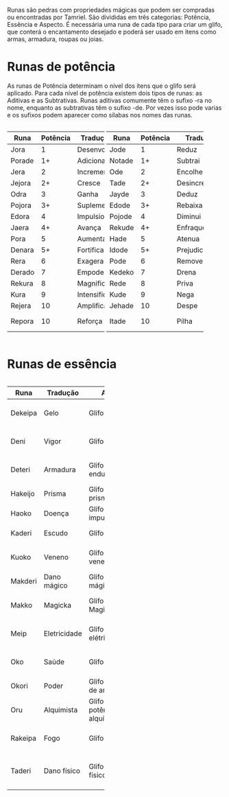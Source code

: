 <!-- TITLE: Runas -->
<!-- SUBTITLE: Pedras mágicas para criação de encantamentos -->

Runas são pedras com propriedades mágicas que podem ser compradas ou encontradas por Tamriel. São divididas em três categorias: Potência, Essência e Aspecto. É necessária uma runa de cada tipo para criar um glifo, que conterá o encantamento desejado e poderá ser usado em itens como armas, armadura, roupas ou joias. 

# Runas de potência
As runas de Potência determinam o nível dos itens que o glifo será aplicado. Para cada nível de potência existem dois tipos de runas: as Aditivas e as Subtrativas. Runas aditivas comumente têm o sufixo -ra no nome, enquanto as subtrativas têm o sufixo -de. Por vezes isso pode varias e os sufixos podem aparecer como sílabas nos nomes das runas.

<table style="display: inline-block; width: 45%;">
    <thead>
        <tr>
            <th>Runa</th>
            <th>Potência</th>
            <th>Tradução</th>
            <th>Glifo</th>
        </tr>
    </thead>
    <tbody>
        <tr>
            <td>Jora</td>
            <td>1</td>
            <td>Desenvolve</td>
            <td>Insignificante</td>
        </tr>
        <tr>
            <td>Porade</td>
            <td>1+</td>
            <td>Adiciona</td>
            <td>Inferior</td>
        </tr>
        <tr>
            <td>Jera</td>
            <td>2</td>
            <td>Incrementa</td>
            <td>Trivial</td>
        </tr>
        <tr>
            <td>Jejora</td>
            <td>2+</td>
            <td>Cresce</td>
            <td>Fraco</td>
        </tr>
        <tr>
            <td>Odra</td>
            <td>3</td>
            <td>Ganha</td>
            <td>Pequeno</td>
        </tr>
        <tr>
            <td>Pojora</td>
            <td>3+</td>
            <td>Suplementa</td>
            <td>Menor</td>
        </tr>
        <tr>
            <td>Edora</td>
            <td>4</td>
            <td>Impulsiona</td>
            <td>Moderado</td>
        </tr>
        <tr>
            <td>Jaera</td>
            <td>4+</td>
            <td>Avança</td>
            <td>Médio</td>
        </tr>
        <tr>
            <td>Pora</td>
            <td>5</td>
            <td>Aumenta</td>
            <td>Forte</td>
        </tr>
        <tr>
            <td>Denara</td>
            <td>5+</td>
            <td>Fortifica</td>
            <td>Maior</td>
        </tr>
        <tr>
            <td>Rera</td>
            <td>6</td>
            <td>Exagera</td>
            <td>Grande</td>
        </tr>
        <tr>
            <td>Derado</td>
            <td>7</td>
            <td>Empodera</td>
            <td>Grandioso</td>
        </tr>
        <tr>
            <td>Rekura</td>
            <td>8</td>
            <td>Magnifica</td>
            <td>Esplêndido</td>
        </tr>
        <tr>
            <td>Kura</td>
            <td>9</td>
            <td>Intensifica</td>
            <td>Monumental</td>
        </tr>
        <tr>
            <td>Rejera</td>
            <td>10</td>
            <td>Amplifica</td>
            <td>Soberbo</td>
        </tr>
        <tr>
            <td>Repora</td>
            <td>10</td>
            <td>Reforça</td>
            <td>Verdadeiramente soberbo</td>
        </tr>
    </tbody>
</table>

<table style="display: inline-block; width: 45%;">
    <thead>
        <tr>
            <th>Runa</th>
            <th>Potência</th>
            <th>Tradução</th>
            <th>Glifo</th>
        </tr>
    </thead>
    <tbody>
        <tr>
            <td>Jode</td>
            <td>1</td>
            <td>Reduz</td>
            <td>Insignificante</td>
        </tr>
        <tr>
            <td>Notade</td>
            <td>1+</td>
            <td>Subtrai</td>
            <td>Inferior</td>
        </tr>
        <tr>
            <td>Ode</td>
            <td>2</td>
            <td>Encolhe</td>
            <td>Trivial</td>
        </tr>
        <tr>
            <td>Tade</td>
            <td>2+</td>
            <td>Desincrementa</td>
            <td>Fraco</td>
        </tr>
        <tr>
            <td>Jayde</td>
            <td>3</td>
            <td>Deduz</td>
            <td>Pequeno</td>
        </tr>
        <tr>
            <td>Edode</td>
            <td>3+</td>
            <td>Rebaixa</td>
            <td>Menor</td>
        </tr>
        <tr>
            <td>Pojode</td>
            <td>4</td>
            <td>Diminui</td>
            <td>Moderado</td>
        </tr>
        <tr>
            <td>Rekude</td>
            <td>4+</td>
            <td>Enfraquece</td>
            <td>Médio</td>
        </tr>
        <tr>
            <td>Hade</td>
            <td>5</td>
            <td>Atenua</td>
            <td>Forte</td>
        </tr>
        <tr>
            <td>Idode</td>
            <td>5+</td>
            <td>Prejudica</td>
            <td>Maior</td>
        </tr>
        <tr>
            <td>Pode</td>
            <td>6</td>
            <td>Remove</td>
            <td>Grande</td>
        </tr>
        <tr>
            <td>Kedeko</td>
            <td>7</td>
            <td>Drena</td>
            <td>Grandioso</td>
        </tr>
        <tr>
            <td>Rede</td>
            <td>8</td>
            <td>Priva</td>
            <td>Esplêndido</td>
        </tr>
        <tr>
            <td>Kude</td>
            <td>9</td>
            <td>Nega</td>
            <td>Monumental</td>
        </tr>
        <tr>
            <td>Jehade</td>
            <td>10</td>
            <td>Despe</td>
            <td>Soberbo</td>
        </tr>
        <tr>
            <td>Itade</td>
            <td>10</td>
            <td>Pilha</td>
            <td>Verdadeiramente soberbo</td>
        </tr>
    </tbody>
</table>

# Runas de essência
<table style="display: inline-block; width: 45%;">
    <thead>
        <tr>
            <th>Runa</th>
            <th>Tradução</th>
            <th>Aditiva</th>
            <th>Subtrative</th>
        </tr>
    </thead>
    <tbody>
        <tr>
            <td>Dekeipa</td>
            <td>Gelo</td>
            <td>Glifo de gelo</td>
            <td>Glifo de resistência ao gelo</td>
        </tr>
        <tr>
            <td>Deni</td>
            <td>Vigor</td>
            <td>Glifo de vigor</td>
            <td>Glifo de absorção de vigor</td>
        </tr>
        <tr>
            <td>Deteri</td>
            <td>Armadura</td>
            <td>Glifo de endurecimento</td>
            <td>Glifo de enfraquecimento de armadura</td>
        </tr>
        <tr>
            <td>Hakeijo</td>
            <td>Prisma</td>
            <td>Glifo da defesa prismática</td>
            <td>Glifo do ataque prismático</td>
        </tr>
        <tr>
            <td>Haoko</td>
            <td>Doença</td>
            <td>Glifo da impureza</td>
            <td>Glifo da imunidade</td>
        </tr>
        <tr>
            <td>Kaderi</td>
            <td>Escudo</td>
            <td>Glifo da surra</td>
            <td>Glifo da proteção</td>
        </tr>
        <tr>
            <td>Kuoko</td>
            <td>Veneno</td>
            <td>Glifo do veneno</td>
            <td>Glifo de resistência a veneno</td>
        </tr>
        <tr>
            <td>Makderi</td>
            <td>Dano mágico</td>
            <td>Glifo de dano mágico</td>
            <td>Glifo de proteção mágica</td>
        </tr>
        <tr>
            <td>Makko</td>
            <td>Magicka</td>
            <td>Glifo de Magicka</td>
            <td>Glifo de absorção de Magicka</td>
        </tr>
        <tr>
            <td>Meip</td>
            <td>Eletricidade</td>
            <td>Glifo de dano elétrico</td>
            <td>Glifo de resistência elétrica</td>
        </tr>
        <tr>
            <td>Oko</td>
            <td>Saúde</td>
            <td>Glifo de saúde</td>
            <td>Glifo de absorção de saúde</td>
        </tr>
        <tr>
            <td>Okori</td>
            <td>Poder</td>
            <td>Glifo de dano de arma</td>
            <td>Glifo de enfraquecimento</td>
        </tr>
        <tr>
            <td>Oru</td>
            <td>Alquimista</td>
            <td>Glifo de potência alquímica</td>
            <td>Glifo de velocidade alquímica</td>
        </tr>
        <tr>
            <td>Rakeipa</td>
            <td>Fogo</td>
            <td>Glifo de fogo</td>
            <td>Glifo de resistência a fogo</td>
        </tr>
        <tr>
            <td>Taderi</td>
            <td>Dano físico</td>
            <td>Glifo de dano físico</td>
            <td>Glifo de resistência a dano físico soberbo</td>
        </tr>
    </tbody>
</table>